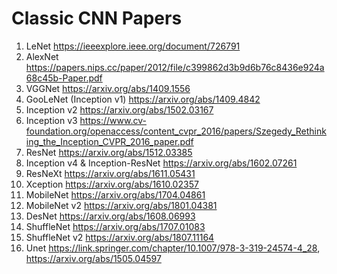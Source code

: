 # Classic CNN Papers 
1. LeNet
https://ieeexplore.ieee.org/document/726791
2. AlexNet
https://papers.nips.cc/paper/2012/file/c399862d3b9d6b76c8436e924a68c45b-Paper.pdf
3. VGGNet
https://arxiv.org/abs/1409.1556
4. GooLeNet (Inception v1)
https://arxiv.org/abs/1409.4842
5. Inception v2
https://arxiv.org/abs/1502.03167
6. Inception v3
https://www.cv-foundation.org/openaccess/content_cvpr_2016/papers/Szegedy_Rethinking_the_Inception_CVPR_2016_paper.pdf
7. ResNet
https://arxiv.org/abs/1512.03385
8. Inception v4 & Inception-ResNet
https://arxiv.org/abs/1602.07261
9. ResNeXt
https://arxiv.org/abs/1611.05431
10. Xception
https://arxiv.org/abs/1610.02357
11. MobileNet
https://arxiv.org/abs/1704.04861
12. MobileNet v2
https://arxiv.org/abs/1801.04381
13. DesNet
https://arxiv.org/abs/1608.06993
14. ShuffleNet
https://arxiv.org/abs/1707.01083
15. ShuffleNet v2
https://arxiv.org/abs/1807.11164
16. Unet
https://link.springer.com/chapter/10.1007/978-3-319-24574-4_28, https://arxiv.org/abs/1505.04597
